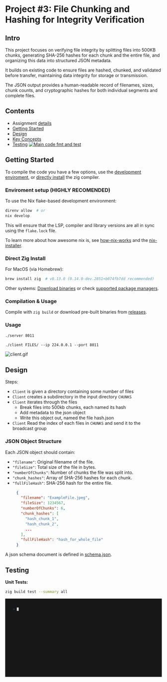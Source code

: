 # Project #3: File Chunking and Hashing for Integrity Verification

## Intro

This project focuses on verifying file integrity by splitting files into 500KB chunks, generating SHA-256 hashes for each chunk and the entire file, and organizing this data into structured JSON metadata. 

It builds on existing code to ensure files are hashed, chunked, and validated before transfer, maintaining data integrity for storage or transmission. 

The JSON output provides a human-readable record of filenames, sizes, chunk counts, and cryptographic hashes for both individual segments and complete files.


## Contents
- Assignment [details](ASSIGNMENT.md)
- [Getting Started](#getting-started)
- [Design](#design)
- [Key Concepts](#key-concepts)
- [Testing](#testing) [![Main code fmt and test](https://github.com/CSE-5462-OSU-Spring2025/lab3-jLevere/actions/workflows/main.yaml/badge.svg)](https://github.com/CSE-5462-OSU-Spring2025/lab3-jLevere/actions/workflows/main.yaml)


## Getting Started


To compile the code you have a few options, use the [development enviroment](#enviroment-setup), or [directly install](#direct-zig-install) the zig compiler.

### Enviroment setup (HIGHLY RECOMENDED)

To use the Nix flake-based development environment:
```bash
direnv allow  # or
nix develop
```

This will ensure that the LSP, compiler and library versions are all in sync using the `flake.lock` file.

To learn more about how awesome nix is, see [how-nix-works](https://nixos.org/guides/how-nix-works/) and the [nix-installer](https://github.com/DeterminateSystems/nix-installer).

### Direct Zig Install

For MacOS (via Homebrew):
```bash
brew install zig  # v0.13.0 (0.14.0-dev.2851+b074fb7dd recommended)
```
Other systems: [Download binaries](https://ziglang.org/learn/getting-started/) or check [supported package managers](https://github.com/ziglang/zig/wiki/Install-Zig-from-a-Package-Manager).

### Compilation & Usage

Compile with `zig build` or download pre-built binaries from [releases](https://github.com/CSE-5462-OSU-Spring2025/lab3-jLevere/releases/latest/).

### Usage


```
./server 8011
```

```
./client FILES/ --ip 224.0.0.1 --port 8011
```

![client.gif](./docs/client.gif)

## Design


Steps: 
- `Client` is given a directory containing some number of files
- `Client` creates a subdirectory in the input directory `CHUNKS`
- `Client` iterates through the files
    - Break files into 500kb chunks, each named its hash
    - Add metadata to the json object
    - Write this object out, named the file hash.json
- `Client` Read the index of each files in `CHUNKS` and send it 
to the broadcast group





### JSON Object Structure
Each JSON object should contain:
- `"filename"`: Original filename of the file.
- `"fileSize"`: Total size of the file in bytes.
- `"numberOfChunks"`: Number of chunks the file was split into.
- `"chunk_hashes"`: Array of SHA-256 hashes for each chunk.
- `"fullFileHash"`: SHA-256 hash for the entire file.

```json
     {
       "filename": "ExampleFile.jpeg",
       "fileSize": 1234567,
       "numberOfChunks": 6,
       "chunk_hashes": [
         "hash_chunk_1",
         "hash_chunk_2",
         ...
       ],
       "fullFileHash": "hash_for_whole_file"
     }
```

A json schema document is defined in [schema.json](./docs/schema.json).

## Testing
**Unit Tests:**
```bash
zig build test --summary all
```
![test.gif](./docs/tests.gif)